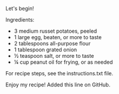 Let's begin!

Ingredients:

- 3 medium russet potatoes, peeled
- 1 large egg, beaten, or more to taste
- 2 tablespoons all-purpose flour
- 1 tablespoon grated onion
- ½ teaspoon salt, or more to taste
- ¼ cup peanut oil for frying, or as needed

For recipe steps, see the instructions.txt file.

Enjoy my recipe!
Added this line on GitHub.

